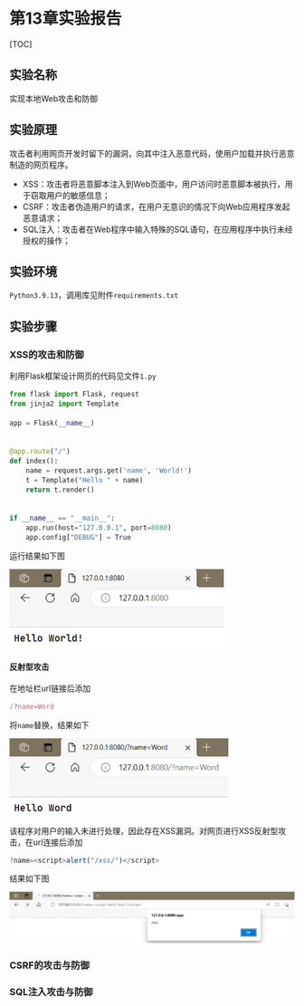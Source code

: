 # 第13章实验报告

[TOC]

## 实验名称

实现本地Web攻击和防御

## 实验原理

攻击者利用网页开发时留下的漏洞，向其中注入恶意代码，使用户加载并执行恶意制造的网页程序。

- XSS：攻击者将恶意脚本注入到Web页面中，用户访问时恶意脚本被执行，用于窃取用户的敏感信息；
- CSRF：攻击者伪造用户的请求，在用户无意识的情况下向Web应用程序发起恶意请求；
- SQL注入：攻击者在Web程序中输入特殊的SQL语句，在应用程序中执行未经授权的操作；

## 实验环境

`Python3.9.13`，调用库见附件`requirements.txt`

## 实验步骤

### XSS的攻击和防御

利用Flask框架设计网页的代码见文件`1.py`

```python
from flask import Flask, request
from jinja2 import Template

app = Flask(__name__)


@app.route("/")
def index():
    name = request.args.get('name', 'World!')
    t = Template("Hello " + name)
    return t.render()


if __name__ == "__main__":
    app.run(host="127.0.0.1", port=8080)
    app.config["DEBUG"] = True
```

运行结果如下图

<img src="./img/13-1.png" alt="13-1" style="zoom: 80%;" />

#### 反射型攻击

在地址栏url链接后添加

```javascript
/?name=Word
```

将`name`替换，结果如下

<img src="./img/13-2.png" alt="13-2" style="zoom:80%;" />

该程序对用户的输入未进行处理，因此存在XSS漏洞。对网页进行XSS反射型攻击，在url连接后添加

```javascript
?name=<script>alert("/xss/")</script>
```

结果如下图

<img src="./img/13-3.png" alt="13-3" style="zoom:80%;" />



### CSRF的攻击与防御



### SQL注入攻击与防御



